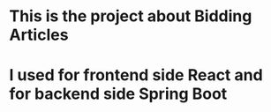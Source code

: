 # This is the project about Bidding Articles
# I used for frontend side React and for backend side Spring Boot
